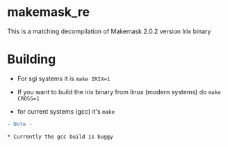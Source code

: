 # makemask_re

This is a matching decompilation of Makemask 2.0.2 version Irix binary

# Building

- For sgi systems it is 
 `make IRIX=1`
 
- If you want to build the irix binary from linux (modern systems) do
 `make CROSS=1`
 
 - for current systems (gcc) it's  `make`
```diff
- Note -

* Currently the gcc build is buggy

```

  
 
  
  
 
 
